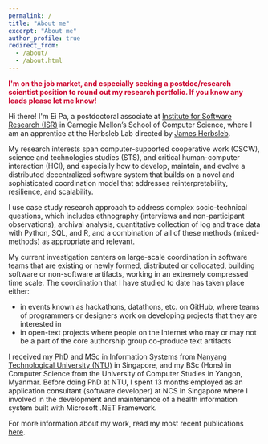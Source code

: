 ```yaml
---
permalink: /
title: "About me"
excerpt: "About me"
author_profile: true
redirect_from:
  - /about/
  - /about.html
---
```

<p><span style="color: #CC002B"><strong>I'm on the job market, and especially seeking a postdoc/research scientist position to round out my research portfolio. If you know any leads please let me know!</strong></span></p>

Hi there! I'm Ei Pa, a postdoctoral associate at <a href="https://www.isri.cmu.edu/">Institute for Software Research (ISR)</a> in Carnegie Mellon’s School of Computer Science, where I am an apprentice at the Herbsleb Lab directed by <a href="https://herbsleb.org/">James Herbsleb</a>.

My research interests span computer-supported cooperative work (CSCW), science and technologies studies (STS), and critical human-computer interaction (HCI), and especially how to develop, maintain, and evolve a distributed decentralized software system that builds on a novel and sophisticated coordination model that addresses reinterpretability, resilience, and scalability.

I use case study research approach to address complex socio-technical questions, which includes ethnography (interviews and non-participant observations), archival analysis, quantitative collection of log and trace data with Python, SQL, and R, and a combination of all of these methods (mixed-methods) as appropriate and relevant.

My current investigation centers on large-scale coordination in software teams that are existing or newly formed, distributed or collocated, building software or non-software artifacts, working in an extremely compressed time scale. The coordination that I have studied to date has taken place either:
* in events known as hackathons, datathons, etc. on GitHub, where teams of programmers or designers work on developing projects that they are interested in
* in open-text projects where people on the Internet who may or may not be a part of the core authorship group co-produce text artifacts

I received my PhD and MSc in Information Systems from <a href="https://www.ntu.edu.sg">Nanyang Technological University (NTU)</a> in Singapore, and my BSc (Hons) in Computer Science from the University of Computer Studies in Yangon, Myanmar. Before doing PhD at NTU, I spent 13 months employed as an application consultant (software developer) at NCS in Singapore where I involved in the development and maintenance of a health information system built with Microsoft .NET Framework.

For more information about my work, read my most recent publications <a href="https://eipapa.github.io/publications">here</a>.

